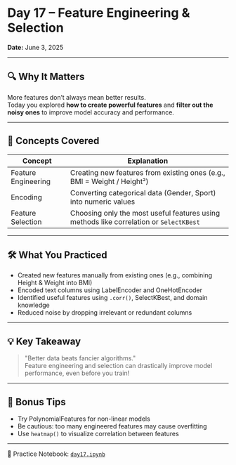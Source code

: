 # Day 17 – Feature Engineering & Selection

**Date:** June 3, 2025

---

## 🔍 Why It Matters

More features don’t always mean better results.  
Today you explored **how to create powerful features** and **filter out the noisy ones** to improve model accuracy and performance.

---

## 🔧 Concepts Covered

| Concept            | Explanation                                                                 |
|--------------------|-----------------------------------------------------------------------------|
| Feature Engineering| Creating new features from existing ones (e.g., BMI = Weight / Height²)     |
| Encoding           | Converting categorical data (Gender, Sport) into numeric values             |
| Feature Selection  | Choosing only the most useful features using methods like correlation or `SelectKBest` |

---

## 🛠️ What You Practiced

- Created new features manually from existing ones (e.g., combining Height & Weight into BMI)
- Encoded text columns using LabelEncoder and OneHotEncoder
- Identified useful features using `.corr()`, SelectKBest, and domain knowledge
- Reduced noise by dropping irrelevant or redundant columns

---

## 💡 Key Takeaway

> "Better data beats fancier algorithms."  
Feature engineering and selection can drastically improve model performance, even before you train!

---

## 📎 Bonus Tips

- Try PolynomialFeatures for non-linear models  
- Be cautious: too many engineered features may cause overfitting  
- Use `heatmap()` to visualize correlation between features  

---

📓 Practice Notebook: [`day17.ipynb`](day17.ipynb)
